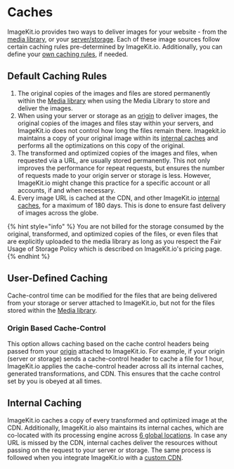 # Caches

ImageKit.io provides two ways to deliver images for your website - from the [media library](../media-library/overview/), or your [server/storage](../integration/configure-origin/). Each of these image sources follow certain caching rules pre-determined by ImageKit.io. Additionally, you can define your [own caching rules](caches.md#user-defined-caching), if needed.

## Default Caching Rules

1. The original copies of the images and files are stored permanently within the [Media library](../media-library/overview/) when using the Media Library to store and deliver the images.
2. When using your server or storage as an [origin](../integration/configure-origin/) to deliver images, the original copies of the images and files stay within your servers, and ImageKit.io does not control how long the files remain there. Imagekit.io maintains a copy of your original image within its [internal caches](caches.md#internal-caching) and performs all the optimizations on this copy of the original.
3. The transformed and optimized copies of the images and files, when requested via a URL, are usually stored permanently. This not only improves the performance for repeat requests, but ensures the number of requests made to your origin server or storage is less. However, ImageKit.io might change this practice for a specific account or all accounts, if and when necessary.
4. Every image URL is cached at the CDN, and other ImageKit.io [internal caches](caches.md#internal-caching), for a maximum of 180 days. This is done to ensure fast delivery of images across the globe.

{% hint style="info" %}
You are not billed for the storage consumed by the original, transformed, and optimized copies of the files, or even files that are explicitly uploaded to the media library as long as you respect the Fair Usage of Storage Policy which is described on ImageKit.io's pricing page.
{% endhint %}

## User-Defined Caching

Cache-control time can be modified for the files that are being delivered from your storage or server attached to ImageKit.io, but not for the files stored within the [Media library](../media-library/overview/).

### Origin Based Cache-Control

This option allows caching based on the cache control headers being passed from your [origin](../integration/configure-origin/) attached to ImageKit.io. For example, if your origin \(server or storage\) sends a cache-control header to cache a file for 1 hour, ImageKit.io applies the cache-control header across all its internal caches, generated transformations, and CDN. This ensures that the cache control set by you is obeyed at all times.

## Internal Caching

ImageKit.io caches a copy of every transformed and optimized image at the CDN. Additionally, ImageKit.io also maintains its internal caches, which are co-located with its processing engine across [6 global locations](../media-library/overview/#where-is-the-imagekit-io-media-library-available-geographically). In case any URL is missed by the CDN, internal caches deliver the resources without passing on the request to your server or storage. The same process is followed when you integrate ImageKit.io with a [custom CDN](../testing-and-infrastructure-setup/integrate-with-your-cdn.md).

